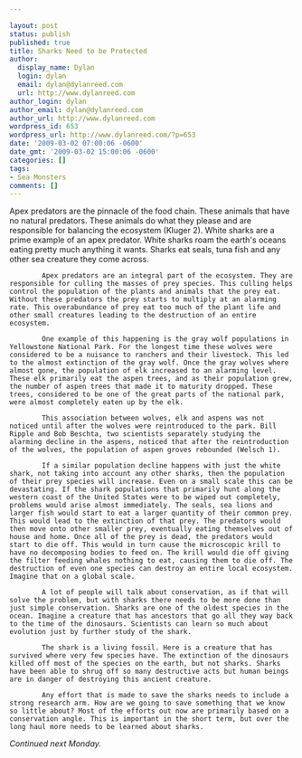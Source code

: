 ```yaml
---

layout: post
status: publish
published: true
title: Sharks Need to be Protected
author:
  display_name: Dylan
  login: dylan
  email: dylan@dylanreed.com
  url: http://www.dylanreed.com
author_login: dylan
author_email: dylan@dylanreed.com
author_url: http://www.dylanreed.com
wordpress_id: 653
wordpress_url: http://www.dylanreed.com/?p=653
date: '2009-03-02 07:00:06 -0600'
date_gmt: '2009-03-02 15:00:06 -0600'
categories: []
tags:
- Sea Monsters
comments: []
---
```


Apex predators are the pinnacle of the food chain. These animals that have no natural predators. These animals do what they please and are responsible for balancing the ecosystem (Kluger 2). White sharks are a prime example of an apex predator. White sharks roam the earth's oceans eating pretty much anything it wants. Sharks eat seals, tuna fish and any other sea creature they come across. 

            Apex predators are an integral part of the ecosystem. They are responsible for culling the masses of prey species. This culling helps control the population of the plants and animals that the prey eat. Without these predators the prey starts to multiply at an alarming rate. This overabundance of prey eat too much of the plant life and other small creatures leading to the destruction of an entire ecosystem. 

            One example of this happening is the gray wolf populations in Yellowstone National Park. For the longest time these wolves were considered to be a nuisance to ranchers and their livestock. This led to the almost extinction of the gray wolf. Once the gray wolves where almost gone, the population of elk increased to an alarming level. These elk primarily eat the aspen trees, and as their population grew,  the number of aspen trees that made it to maturity dropped. These trees, considered to be one of the great parts of the national park, were almost completely eaten up by the elk. 

            This association between wolves, elk and aspens was not noticed until after the wolves were reintroduced to the park. Bill Ripple and Bob Beschta, two scientists separately studying the alarming decline in the aspens, noticed that after the reintroduction of the wolves, the population of aspen groves rebounded (Welsch 1). 

            If a similar population decline happens with just the white shark, not taking into account any other sharks, then the population of their prey species will increase. Even on a small scale this can be devastating. If the shark populations that primarily hunt along the western coast of the United States were to be wiped out completely, problems would arise almost immediately. The seals, sea lions and larger fish would start to eat a larger quantity of their common prey. This would lead to the extinction of that prey. The predators would then move onto other smaller prey, eventually eating themselves out of house and home. Once all of the prey is dead, the predators would start to die off. This would in turn cause the microscopic krill to have no decomposing bodies to feed on. The krill would die off giving the filter feeding whales nothing to eat, causing them to die off. The destruction of even one species can destroy an entire local ecosystem. Imagine that on a global scale. 

            A lot of people will talk about conservation, as if that will solve the problem, but with sharks there needs to be more done than just simple conservation. Sharks are one of the oldest species in the ocean. Imagine a creature that has ancestors that go all they way back to the time of the dinosaurs. Scientists can learn so much about evolution just by further study of the shark. 

            The shark is a living fossil. Here is a creature that has survived where very few species have. The extinction of the dinosaurs killed off most of the species on the earth, but not sharks. Sharks have been able to shrug off so many destructive acts but human beings are in danger of destroying this ancient creature. 

            Any effort that is made to save the sharks needs to include a strong research arm. How are we going to save something that we know so little about? Most of the efforts out now are primarily based on a conservation angle. This is important in the short term, but over the long haul more needs to be learned about sharks.

_Continued next Monday._  

